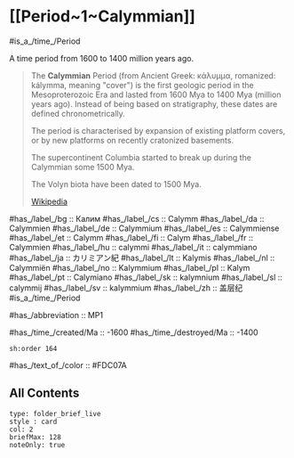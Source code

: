 # [[Period~1~Calymmian]] 

#is_a_/time_/Period 

A time period from 1600 to 1400 million years ago. 

> The **Calymmian** Period (from Ancient Greek: κάλυμμα, romanized: kálymma, meaning "cover") is the first geologic period in the Mesoproterozoic Era and lasted from 1600 Mya to 1400 Mya (million years ago). Instead of being based on stratigraphy, these dates are defined chronometrically.
>
> The period is characterised by expansion of existing platform covers, or by new platforms on recently cratonized basements.
>
> The supercontinent Columbia started to break up during the Calymmian some 1500 Mya.
>
> The Volyn biota have been dated to 1500 Mya.
>
> [Wikipedia](https://en.wikipedia.org/wiki/Calymmian)

#has_/label_/bg  :: Калим
#has_/label_/cs  :: Calymm
#has_/label_/da  :: Calymmien
#has_/label_/de  :: Calymmium
#has_/label_/es  :: Calymmiense
#has_/label_/et  :: Calymm
#has_/label_/fi  :: Calym
#has_/label_/fr  :: Calymmien
#has_/label_/hu  :: calymmi
#has_/label_/it  :: calymmiano
#has_/label_/ja  :: カリミアン紀
#has_/label_/lt  :: Kalymis
#has_/label_/nl  :: Calymmiën
#has_/label_/no  :: Kalymmium
#has_/label_/pl  :: Kalym
#has_/label_/pt  :: Calymiano
#has_/label_/sk  :: kalymnium
#has_/label_/sl  :: calymmij
#has_/label_/sv  :: kalymmium
#has_/label_/zh  :: 盖层纪
#is_a_/time_/Period 

#has_/abbreviation :: MP1

#has_/time_/created/Ma :: -1600
#has_/time_/destroyed/Ma :: -1400

    sh:order 164 

#has_/text_of_/color :: #FDC07A

## All Contents

```ccard
type: folder_brief_live
style : card
col: 2
briefMax: 128
noteOnly: true
```


